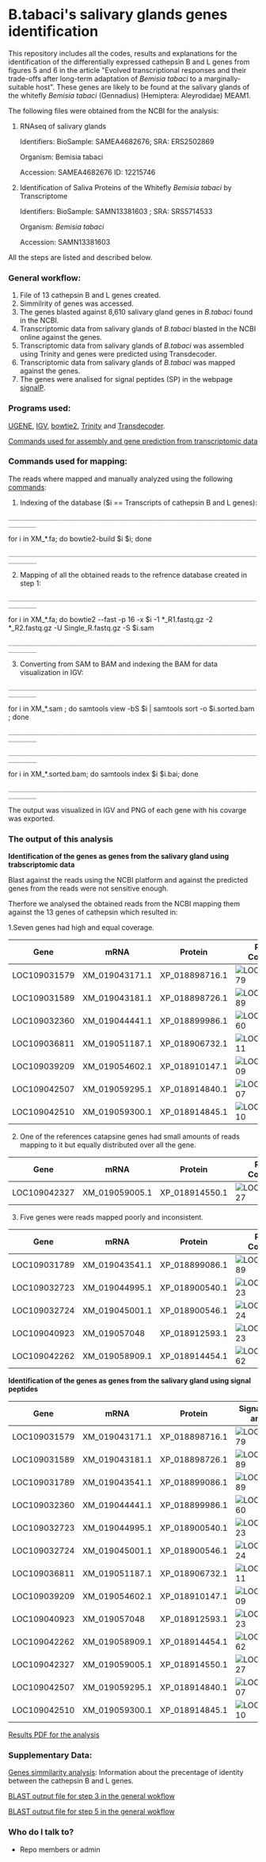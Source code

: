 # B.tabaci's salivary glands genes identification #


This repository includes all the codes, results  and explanations for the identification of the differentially expressed cathepsin B and L genes from figures 5 and 6 in the article "Evolved transcriptional responses and their trade-offs after long-term adaptation of *Bemisia tabaci* to a marginally-suitable host". These genes are likely to be found at the salivary glands of the whitefly *Bemisia tabaci* (Gennadius) (Hemiptera: Aleyrodidae) MEAM1.



The following files were obtained from the NCBI for the analysis:

1. RNAseq of salivary glands

   Identifiers:	BioSample: SAMEA4682676; SRA: ERS2502869
   
   Organism:	Bemisia tabaci 
   
   Accession: SAMEA4682676	ID: 12215746

2. Identification of Saliva Proteins of the Whitefly *Bemisia tabaci* by Transcriptome

   Identifiers:	BioSample: SAMN13381603 ; SRA: SRS5714533
   
   Organism:	*Bemisia tabaci*
   
   Accession: SAMN13381603


All the steps are listed and described below.

### General workflow: ###

1. File of 13 cathepsin B and L genes created.
2. Simmilrity of genes was accessed.
3. The genes blasted against 8,610 salivary gland genes in *B.tabaci* found in the NCBI.
4. Transcriptomic data from salivary glands of *B.tabaci* blasted in the NCBI online against the genes.
5. Transcriptomic data from salivary glands of *B.tabaci* was assembled using Trinity and genes were predicted using Transdecoder.
6. Transcriptomic data from salivary glands of *B.tabaci* was mapped against the genes.
7. The genes were analised for signal peptides (SP) in the webpage [signalP](https://services.healthtech.dtu.dk/service.php?SignalP-5.0).


### Programs used: ###


[UGENE](http://ugene.net/), [IGV](https://software.broadinstitute.org/software/igv/), [bowtie2](http://bowtie-bio.sourceforge.net/bowtie2/index.shtml), [Trinity](https://github.com/trinityrnaseq/trinityrnaseq/wiki) and [Transdecoder](https://github.com/TransDecoder/TransDecoder/wiki).

[Commands used for assembly and gene prediction from transcriptomic data](https://github.com/KseniaJuravel/B.tabaci_salivary_glands/blob/main/commands_file.sh)

### Commands used for mapping: ###

The reads where mapped and manually analyzed using the following [commands](https://github.com/KseniaJuravel/B.tabaci_salivary_glands/blob/main/commands_file.sh):

1. Indexing of the database ($i == Transcripts of cathepsin B and L genes):


`______________________________________________________________________________`



for i in XM_*.fa; do bowtie2-build $i $i; done

`______________________________________________________________________________`



2. Mapping of all the obtained reads to the refrence database created in step 1:


`______________________________________________________________________________`

for i in XM_*.fa; do bowtie2 --fast -p 16 -x $i  -1 *_R1.fastq.gz -2 *_R2.fastq.gz -U Single_R.fastq.gz -S $i.sam 

`______________________________________________________________________________`


3. Converting from SAM to BAM and indexing the BAM for data visualization in IGV: 


`______________________________________________________________________________`

for i in XM_*.sam ; do samtools view -bS $i | samtools sort -o $i.sorted.bam ; done

`______________________________________________________________________________`


`______________________________________________________________________________`

for i in XM_*.sorted.bam; do samtools index $i $i.bai; done

`______________________________________________________________________________`



The output was visualized in IGV and PNG of each gene with his covarge was exported.


 
### The output of this analysis ###


**Identification of the genes as genes from the salivary gland using trabscriptomic data**

Blast against the reads using the NCBI platform and against the predicted genes from the reads were not sensitive enough.

Therfore we analysed the obtained reads from the NCBI mapping them against the 13 genes of cathepsin which resulted in:

1.Seven genes had high and equal coverage. 

| Gene          | mRNA          | Protein        | Reads Coverage                        |
| ------------- | ------------- | ---------------| ------------------------------------- |
| LOC109031579  | XM_019043171.1| XP_018898716.1 | ![LOC109031579](https://github.com/KseniaJuravel/B.tabaci_salivary_glands/blob/main/Results/igv_XM_019043171.1.png)|
| LOC109031589  | XM_019043181.1| XP_018898726.1 | ![LOC109031589](https://github.com/KseniaJuravel/B.tabaci_salivary_glands/blob/main/Results/igv_XM_019043181.1.png)|
| LOC109032360  | XM_019044441.1| XP_018899986.1 | ![LOC109032360](https://github.com/KseniaJuravel/B.tabaci_salivary_glands/blob/main/Results/igv_XM_019044441.1.png)| 
| LOC109036811  | XM_019051187.1| XP_018906732.1 | ![LOC109036811](https://github.com/KseniaJuravel/B.tabaci_salivary_glands/blob/main/Results/igv_XM_019051187.1.png)| 
| LOC109039209  | XM_019054602.1| XP_018910147.1 | ![LOC109039209](https://github.com/KseniaJuravel/B.tabaci_salivary_glands/blob/main/Results/igv_XM_019054602.1.png)| 
| LOC109042507  | XM_019059295.1| XP_018914840.1 | ![LOC109042507](https://github.com/KseniaJuravel/B.tabaci_salivary_glands/blob/main/Results/igv_XM_019059295.1.png)| 
| LOC109042510  | XM_019059300.1| XP_018914845.1 | ![LOC109042510](https://github.com/KseniaJuravel/B.tabaci_salivary_glands/blob/main/Results/igv_XM_019059300.1.png)|


2. One of the references catapsine genes had small amounts of reads mapping to it but equally distributed over all the gene.


| Gene          | mRNA          | Protein       | Reads Coverage                        |
| ------------- | ------------- | ------------- | ------------------------------------- |
| LOC109042327  | XM_019059005.1| XP_018914550.1| ![LOC109042327](https://github.com/KseniaJuravel/B.tabaci_salivary_glands/blob/main/Results/igv_XM_019059005.1.png)|



3. Five genes were reads mapped poorly and inconsistent.


| Gene          | mRNA          | Protein       | Reads Coverage                        |
| ------------- | ------------- | ------------- | ------------------------------------- |
| LOC109031789  | XM_019043541.1| XP_018899086.1| ![LOC109031789](https://github.com/KseniaJuravel/B.tabaci_salivary_glands/blob/main/Results/igv_XM_019043541.1.png)| 
| LOC109032723  | XM_019044995.1| XP_018900540.1| ![LOC109032723](https://github.com/KseniaJuravel/B.tabaci_salivary_glands/blob/main/Results/igv_XM_019044995.1.png)| 
| LOC109032724  | XM_019045001.1| XP_018900546.1| ![LOC109032724](https://github.com/KseniaJuravel/B.tabaci_salivary_glands/blob/main/Results/igv_XM_019045001.1.png)| 
| LOC109040923  | XM_019057048  | XP_018912593.1| ![LOC109040923](https://github.com/KseniaJuravel/B.tabaci_salivary_glands/blob/main/Results/igv_XM_019057048.1.png) | 
| LOC109042262  | XM_019058909.1| XP_018914454.1| ![LOC109042262](https://github.com/KseniaJuravel/B.tabaci_salivary_glands/blob/main/Results/igv_XM_019058909.1.png) | 

 







**Identification of the genes as genes from the salivary gland using signal peptides**




| Gene          | mRNA          | Protein       | Signal peptide analysis    |
| ------------- | ------------- | ------------- | -------------------------- |
| LOC109031579  | XM_019043171.1| XP_018898716.1| ![LOC109031579](https://github.com/KseniaJuravel/B.tabaci_salivary_glands/blob/main/Results/XP_018898716.1_LOC109031579.PNG)|
| LOC109031589  | XM_019043181.1| XP_018898726.1| ![LOC109031589](https://github.com/KseniaJuravel/B.tabaci_salivary_glands/blob/main/Results/XP_018898726.1_LOC109031589.PNG)|
| LOC109031789  | XM_019043541.1| XP_018899086.1| ![LOC109031789](https://github.com/KseniaJuravel/B.tabaci_salivary_glands/blob/main/Results/XP_018899086.1_LOC109031789.PNG)| 
| LOC109032360  | XM_019044441.1| XP_018899986.1| ![LOC109032360](https://github.com/KseniaJuravel/B.tabaci_salivary_glands/blob/main/Results/XP_018899986.1_LOC109032360.PNG)|
| LOC109032723  | XM_019044995.1| XP_018900540.1| ![LOC109032723](https://github.com/KseniaJuravel/B.tabaci_salivary_glands/blob/main/Results/XP_018900540.1_LOC109032723.PNG)| 
| LOC109032724  | XM_019045001.1| XP_018900546.1| ![LOC109032724](https://github.com/KseniaJuravel/B.tabaci_salivary_glands/blob/main/Results/XP_018900546.1_LOC109032724.PNG)| 
| LOC109036811  | XM_019051187.1| XP_018906732.1| ![LOC109036811](https://github.com/KseniaJuravel/B.tabaci_salivary_glands/blob/main/Results/XP_018906732.1_LOC109036811.PNG)|
| LOC109039209  | XM_019054602.1| XP_018910147.1| ![LOC109039209](https://github.com/KseniaJuravel/B.tabaci_salivary_glands/blob/main/Results/XP_018910147.1_LOC109039209.PNG)|
| LOC109040923  | XM_019057048  | XP_018912593.1| ![LOC109040923](https://github.com/KseniaJuravel/B.tabaci_salivary_glands/blob/main/Results/XP_018912593.1_LOC109040923.PNG)| 
| LOC109042262  | XM_019058909.1| XP_018914454.1| ![LOC109042262](https://github.com/KseniaJuravel/B.tabaci_salivary_glands/blob/main/Results/XP_018914454.1_LOC109042262.PNG)| 
| LOC109042327  | XM_019059005.1| XP_018914550.1| ![LOC109042327](https://github.com/KseniaJuravel/B.tabaci_salivary_glands/blob/main/Results/XP_018914550.1_LOC109042327.PNG)| 
| LOC109042507  | XM_019059295.1| XP_018914840.1| ![LOC109042507](https://github.com/KseniaJuravel/B.tabaci_salivary_glands/blob/main/Results/XP_018914840.1_LOC109042507.PNG)|
| LOC109042510  | XM_019059300.1| XP_018914845.1| ![LOC109042510](https://github.com/KseniaJuravel/B.tabaci_salivary_glands/blob/main/Results/XP_018914845.1_LOC109042510.PNG)|


[Results PDF for the analysis](https://github.com/KseniaJuravel/B.tabaci_salivary_glands/blob/main/Results/SignalP%20-%205.0%20-%20Services%20-%20DTU%20Health%20Tech.pdf)


### Supplementary Data: ###

[Genes simmilarity analysis](https://github.com/KseniaJuravel/B.tabaci_salivary_glands/blob/main/Multiple_alignment_distance_matrix_cathepsin_genes.html): Information about the precentage of identity between the cathepsin B and L genes.

[BLAST output file for step 3 in the general wokflow](https://github.com/KseniaJuravel/B.tabaci_salivary_glands/blob/main/Results/B0N3MZAK114-Alignment-HitTable%20.csv)

[BLAST output file for step 5 in the general wokflow](LIMK)


### Who do I talk to? ###

* Repo members or admin


